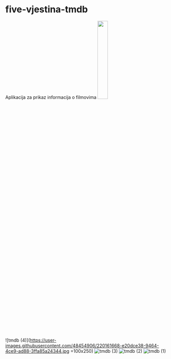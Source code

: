 # five-vjestina-tmdb
Aplikacija za prikaz informacija o filmovima
<img src="https://user-images.githubusercontent.com/48454906/220161668-e20dce38-9464-4ce9-ad88-3ffa85a24344.jpg" height=25%>

![tmdb (4)](https://user-images.githubusercontent.com/48454906/220161668-e20dce38-9464-4ce9-ad88-3ffa85a24344.jpg =100x250)
![tmdb (3)](https://user-images.githubusercontent.com/48454906/220161647-1245c17e-6ab0-4d3f-85f6-a411bcbde083.jpg)
![tmdb (2)](https://user-images.githubusercontent.com/48454906/220161740-bf82c3fe-7bfb-44e7-a210-ff3b2d4bfa7a.jpg)
![tmdb (1)](https://user-images.githubusercontent.com/48454906/220161709-05261810-1f14-412d-9018-495c8e9e9ae0.jpg)

